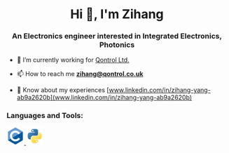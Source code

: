 <h1 align="center">Hi 👋, I'm Zihang</h1>
<h3 align="center">An Electronics engineer interested in Integrated Electronics, Photonics</h3>

- 🔭 I’m currently working for [Qontrol Ltd.](https://qontrol.co.uk/)

- 📫 How to reach me **zihang@qontrol.co.uk**

- 📄 Know about my experiences [www.linkedin.com/in/zihang-yang-ab9a2620b](www.linkedin.com/in/zihang-yang-ab9a2620b)


<h3 align="left">Languages and Tools:</h3>
<p align="left"> <a href="https://www.cprogramming.com/" target="_blank" rel="noreferrer"> <img src="https://raw.githubusercontent.com/devicons/devicon/master/icons/c/c-original.svg" alt="c" width="40" height="40"/> </a> <a href="https://www.python.org" target="_blank" rel="noreferrer"> <img src="https://raw.githubusercontent.com/devicons/devicon/master/icons/python/python-original.svg" alt="python" width="40" height="40"/> </a> </p>
